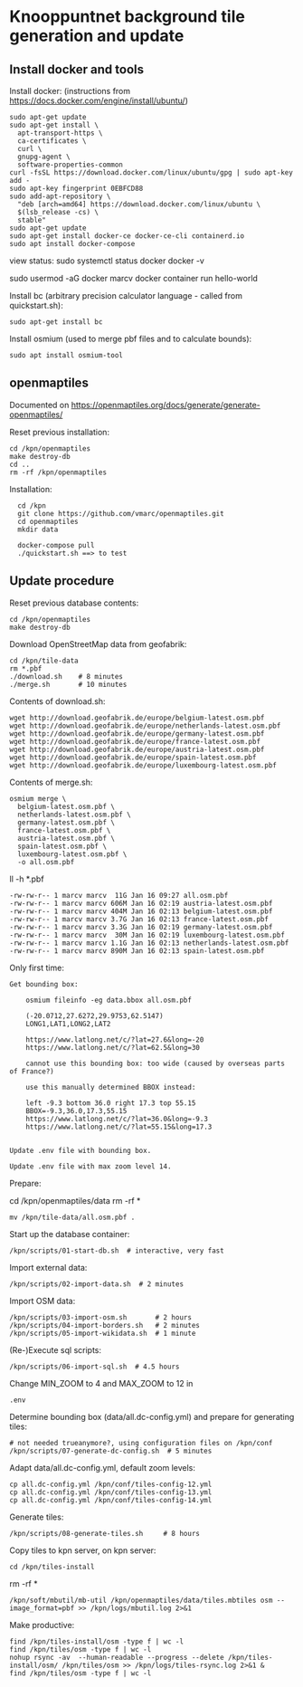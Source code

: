 # Knooppuntnet background tile generation and update

## Install docker and tools

Install docker: (instructions from https://docs.docker.com/engine/install/ubuntu/)

    sudo apt-get update
    sudo apt-get install \
      apt-transport-https \
      ca-certificates \
      curl \
      gnupg-agent \
      software-properties-common
    curl -fsSL https://download.docker.com/linux/ubuntu/gpg | sudo apt-key add -
    sudo apt-key fingerprint 0EBFCD88
    sudo add-apt-repository \
      "deb [arch=amd64] https://download.docker.com/linux/ubuntu \
      $(lsb_release -cs) \
      stable"
    sudo apt-get update
    sudo apt-get install docker-ce docker-ce-cli containerd.io
    sudo apt install docker-compose


  view status:
    sudo systemctl status docker
    docker -v

  sudo usermod -aG docker marcv
  docker container run hello-world

Install bc (arbitrary precision calculator language - called from quickstart.sh):

    sudo apt-get install bc

Install osmium (used to merge pbf files and to calculate bounds):

    sudo apt install osmium-tool



## openmaptiles

Documented on https://openmaptiles.org/docs/generate/generate-openmaptiles/

Reset previous installation:

    cd /kpn/openmaptiles
    make destroy-db
    cd ..
    rm -rf /kpn/openmaptiles

Installation:

      cd /kpn
      git clone https://github.com/vmarc/openmaptiles.git
      cd openmaptiles
      mkdir data
    
      docker-compose pull
      ./quickstart.sh ==> to test

## Update procedure

Reset previous database contents:

    cd /kpn/openmaptiles
    make destroy-db


Download OpenStreetMap data from geofabrik:

    cd /kpn/tile-data
    rm *.pbf
    ./download.sh    # 8 minutes
    ./merge.sh       # 10 minutes

Contents of download.sh:

	wget http://download.geofabrik.de/europe/belgium-latest.osm.pbf
	wget http://download.geofabrik.de/europe/netherlands-latest.osm.pbf
	wget http://download.geofabrik.de/europe/germany-latest.osm.pbf
	wget http://download.geofabrik.de/europe/france-latest.osm.pbf
	wget http://download.geofabrik.de/europe/austria-latest.osm.pbf
	wget http://download.geofabrik.de/europe/spain-latest.osm.pbf
	wget http://download.geofabrik.de/europe/luxembourg-latest.osm.pbf

Contents of merge.sh:

	osmium merge \
	  belgium-latest.osm.pbf \
	  netherlands-latest.osm.pbf \
	  germany-latest.osm.pbf \
	  france-latest.osm.pbf \
	  austria-latest.osm.pbf \
	  spain-latest.osm.pbf \
      luxembourg-latest.osm.pbf \
	  -o all.osm.pbf


ll -h *.pbf

    -rw-rw-r-- 1 marcv marcv  11G Jan 16 09:27 all.osm.pbf
    -rw-rw-r-- 1 marcv marcv 606M Jan 16 02:19 austria-latest.osm.pbf
    -rw-rw-r-- 1 marcv marcv 404M Jan 16 02:13 belgium-latest.osm.pbf
    -rw-rw-r-- 1 marcv marcv 3.7G Jan 16 02:13 france-latest.osm.pbf
    -rw-rw-r-- 1 marcv marcv 3.3G Jan 16 02:19 germany-latest.osm.pbf
    -rw-rw-r-- 1 marcv marcv  30M Jan 16 02:19 luxembourg-latest.osm.pbf
    -rw-rw-r-- 1 marcv marcv 1.1G Jan 16 02:13 netherlands-latest.osm.pbf
    -rw-rw-r-- 1 marcv marcv 890M Jan 16 02:13 spain-latest.osm.pbf



Only first time:

    Get bounding box:
    
        osmium fileinfo -eg data.bbox all.osm.pbf

        (-20.0712,27.6272,29.9753,62.5147)
        LONG1,LAT1,LONG2,LAT2

        https://www.latlong.net/c/?lat=27.6&long=-20
        https://www.latlong.net/c/?lat=62.5&long=30

        cannot use this bounding box: too wide (caused by overseas parts of France?)
    
        use this manually determined BBOX instead:

        left -9.3 bottom 36.0 right 17.3 top 55.15
        BBOX=-9.3,36.0,17.3,55.15
        https://www.latlong.net/c/?lat=36.0&long=-9.3
        https://www.latlong.net/c/?lat=55.15&long=17.3


    Update .env file with bounding box.
    
    Update .env file with max zoom level 14.

Prepare:

  cd /kpn/openmaptiles/data
	rm -rf *

	mv /kpn/tile-data/all.osm.pbf .

Start up the database container:

	/kpn/scripts/01-start-db.sh  # interactive, very fast

Import external data:

	/kpn/scripts/02-import-data.sh  # 2 minutes

Import OSM data:

	/kpn/scripts/03-import-osm.sh       # 2 hours
	/kpn/scripts/04-import-borders.sh   # 2 minutes
	/kpn/scripts/05-import-wikidata.sh  # 1 minute

(Re-)Execute sql scripts:

	/kpn/scripts/06-import-sql.sh  # 4.5 hours


Change MIN_ZOOM to 4 and MAX_ZOOM to 12 in

	.env

Determine bounding box (data/all.dc-config.yml) and prepare for generating tiles:

	# not needed trueanymore?, using configuration files on /kpn/conf
	/kpn/scripts/07-generate-dc-config.sh  # 5 minutes

Adapt data/all.dc-config.yml, default zoom levels:

	cp all.dc-config.yml /kpn/conf/tiles-config-12.yml
	cp all.dc-config.yml /kpn/conf/tiles-config-13.yml
	cp all.dc-config.yml /kpn/conf/tiles-config-14.yml

Generate tiles:

	/kpn/scripts/08-generate-tiles.sh     # 8 hours

Copy tiles to kpn server, on kpn server:

	cd /kpn/tiles-install
  rm -rf *

	/kpn/soft/mbutil/mb-util /kpn/openmaptiles/data/tiles.mbtiles osm --image_format=pbf >> /kpn/logs/mbutil.log 2>&1 

Make productive:

    find /kpn/tiles-install/osm -type f | wc -l
    find /kpn/tiles/osm -type f | wc -l
    nohup rsync -av  --human-readable --progress --delete /kpn/tiles-install/osm/ /kpn/tiles/osm >> /kpn/logs/tiles-rsync.log 2>&1 &
    find /kpn/tiles/osm -type f | wc -l
